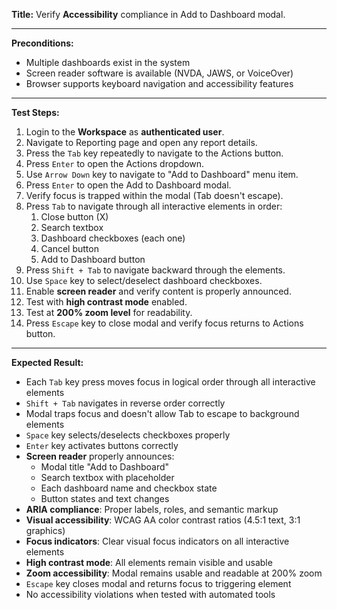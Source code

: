 **Title:** Verify **Accessibility** compliance in Add to Dashboard modal.

---

**Preconditions:**
- Multiple dashboards exist in the system
- Screen reader software is available (NVDA, JAWS, or VoiceOver)
- Browser supports keyboard navigation and accessibility features

---

**Test Steps:**
1. Login to the **Workspace** as **authenticated user**.
2. Navigate to Reporting page and open any report details.
3. Press the `Tab` key repeatedly to navigate to the Actions button.
4. Press `Enter` to open the Actions dropdown.
5. Use `Arrow Down` key to navigate to "Add to Dashboard" menu item.
6. Press `Enter` to open the Add to Dashboard modal.
7. Verify focus is trapped within the modal (Tab doesn't escape).
8. Press `Tab` to navigate through all interactive elements in order:
   1. Close button (X)
   2. Search textbox
   3. Dashboard checkboxes (each one)
   4. Cancel button
   5. Add to Dashboard button
9. Press `Shift + Tab` to navigate backward through the elements.
10. Use `Space` key to select/deselect dashboard checkboxes.
11. Enable **screen reader** and verify content is properly announced.
12. Test with **high contrast mode** enabled.
13. Test at **200% zoom level** for readability.
14. Press `Escape` key to close modal and verify focus returns to Actions button.

---

**Expected Result:**
- Each `Tab` key press moves focus in logical order through all interactive elements
- `Shift + Tab` navigates in reverse order correctly
- Modal traps focus and doesn't allow Tab to escape to background elements
- `Space` key selects/deselects checkboxes properly
- `Enter` key activates buttons correctly
- **Screen reader** properly announces:
  - Modal title "Add to Dashboard"
  - Search textbox with placeholder
  - Each dashboard name and checkbox state
  - Button states and text changes
- **ARIA compliance**: Proper labels, roles, and semantic markup
- **Visual accessibility**: WCAG AA color contrast ratios (4.5:1 text, 3:1 graphics)
- **Focus indicators**: Clear visual focus indicators on all interactive elements
- **High contrast mode**: All elements remain visible and usable
- **Zoom accessibility**: Modal remains usable and readable at 200% zoom
- `Escape` key closes modal and returns focus to triggering element
- No accessibility violations when tested with automated tools